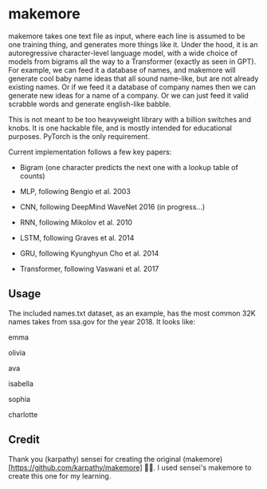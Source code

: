 # makemore

makemore takes one text file as input, where each line is assumed to be one training thing, and generates more things like it. Under the hood, it is an autoregressive character-level language model, with a wide choice of models from bigrams all the way to a Transformer (exactly as seen in GPT). For example, we can feed it a database of names, and makemore will generate cool baby name ideas that all sound name-like, but are not already existing names. Or if we feed it a database of company names then we can generate new ideas for a name of a company. Or we can just feed it valid scrabble words and generate english-like babble.

This is not meant to be too heavyweight library with a billion switches and knobs. It is one hackable file, and is mostly intended for educational purposes. PyTorch is the only requirement.

Current implementation follows a few key papers:

- Bigram (one character predicts the next one with a lookup table of counts)

- MLP, following Bengio et al. 2003

- CNN, following DeepMind WaveNet 2016 (in progress...)

- RNN, following Mikolov et al. 2010

- LSTM, following Graves et al. 2014

- GRU, following Kyunghyun Cho et al. 2014

- Transformer, following Vaswani et al. 2017

## Usage

The included names.txt dataset, as an example, has the most common 32K names takes from ssa.gov for the year 2018. It looks like:

emma

olivia

ava

isabella

sophia

charlotte

## Credit

Thank you (karpathy) sensei for creating the original (makemore)[https://github.com/karpathy/makemore] 🙏🏼. I used sensei's makemore to create this one for my learning.
